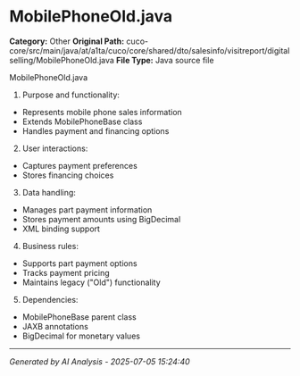 # MobilePhoneOld.java

**Category:** Other
**Original Path:** cuco-core/src/main/java/at/a1ta/cuco/core/shared/dto/salesinfo/visitreport/digitalselling/MobilePhoneOld.java
**File Type:** Java source file

MobilePhoneOld.java
1. Purpose and functionality:
- Represents mobile phone sales information
- Extends MobilePhoneBase class
- Handles payment and financing options

2. User interactions:
- Captures payment preferences
- Stores financing choices

3. Data handling:
- Manages part payment information
- Stores payment amounts using BigDecimal
- XML binding support

4. Business rules:
- Supports part payment options
- Tracks payment pricing
- Maintains legacy ("Old") functionality

5. Dependencies:
- MobilePhoneBase parent class
- JAXB annotations
- BigDecimal for monetary values

---
*Generated by AI Analysis - 2025-07-05 15:24:40*
